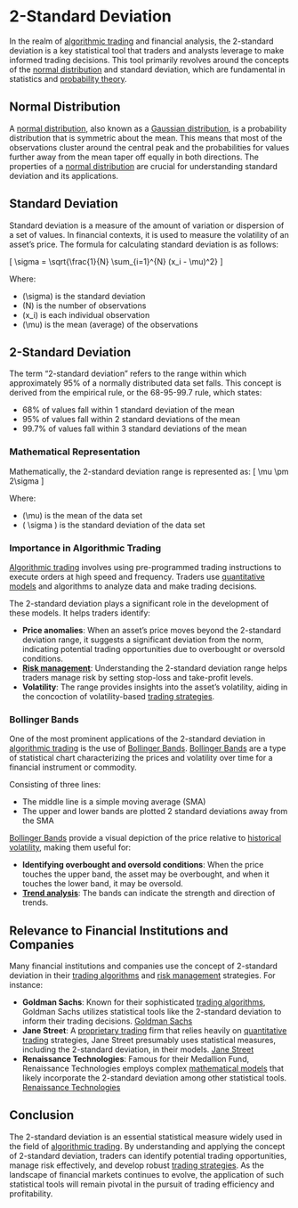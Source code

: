 # 2-Standard Deviation

In the realm of [algorithmic trading](../a/algorithmic_trading.md) and financial analysis, the 2-standard deviation is a key statistical tool that traders and analysts leverage to make informed trading decisions. This tool primarily revolves around the concepts of the [normal distribution](../n/normal_distribution_in_trading.md) and standard deviation, which are fundamental in statistics and [probability theory](../p/probability_theory_in_trading.md).

## Normal Distribution

A [normal distribution](../n/normal_distribution_in_trading.md), also known as a [Gaussian distribution](../g/gaussian_distribution.md), is a probability distribution that is symmetric about the mean. This means that most of the observations cluster around the central peak and the probabilities for values further away from the mean taper off equally in both directions. The properties of a [normal distribution](../n/normal_distribution_in_trading.md) are crucial for understanding standard deviation and its applications.

## Standard Deviation

Standard deviation is a measure of the amount of variation or dispersion of a set of values. In financial contexts, it is used to measure the volatility of an asset’s price. The formula for calculating standard deviation is as follows:

\[ \sigma = \sqrt{\frac{1}{N} \sum_{i=1}^{N} (x_i - \mu)^2} \]

Where:
- \(\sigma\) is the standard deviation
- \(N\) is the number of observations
- \(x_i\) is each individual observation
- \(\mu\) is the mean (average) of the observations

## 2-Standard Deviation

The term “2-standard deviation” refers to the range within which approximately 95% of a normally distributed data set falls. This concept is derived from the empirical rule, or the 68-95-99.7 rule, which states:
- 68% of values fall within 1 standard deviation of the mean
- 95% of values fall within 2 standard deviations of the mean
- 99.7% of values fall within 3 standard deviations of the mean

### Mathematical Representation

Mathematically, the 2-standard deviation range is represented as:
\[ \mu \pm 2\sigma \]

Where:
- \(\mu\) is the mean of the data set
- \( \sigma \) is the standard deviation of the data set

### Importance in Algorithmic Trading

[Algorithmic trading](../a/algorithmic_trading.md) involves using pre-programmed trading instructions to execute orders at high speed and frequency. Traders use [quantitative models](../q/quantitative_models.md) and algorithms to analyze data and make trading decisions. 

The 2-standard deviation plays a significant role in the development of these models. It helps traders identify:
- **Price anomalies**: When an asset’s price moves beyond the 2-standard deviation range, it suggests a significant deviation from the norm, indicating potential trading opportunities due to overbought or oversold conditions.
- **[Risk management](../r/risk_management.md)**: Understanding the 2-standard deviation range helps traders manage risk by setting stop-loss and take-profit levels.
- **Volatility**: The range provides insights into the asset’s volatility, aiding in the concoction of volatility-based [trading strategies](../t/trading_strategies.md).

### Bollinger Bands

One of the most prominent applications of the 2-standard deviation in [algorithmic trading](../a/algorithmic_trading.md) is the use of [Bollinger Bands](../b/bollinger_bands.md). [Bollinger Bands](../b/bollinger_bands.md) are a type of statistical chart characterizing the prices and volatility over time for a financial instrument or commodity.

Consisting of three lines:
- The middle line is a simple moving average (SMA)
- The upper and lower bands are plotted 2 standard deviations away from the SMA

[Bollinger Bands](../b/bollinger_bands.md) provide a visual depiction of the price relative to [historical volatility](../h/historical_volatility.md), making them useful for:
- **Identifying overbought and oversold conditions**: When the price touches the upper band, the asset may be overbought, and when it touches the lower band, it may be oversold.
- **[Trend analysis](../t/trend_analysis.md)**: The bands can indicate the strength and direction of trends.

## Relevance to Financial Institutions and Companies

Many financial institutions and companies use the concept of 2-standard deviation in their [trading algorithms](../t/trading_algorithms.md) and [risk management](../r/risk_management.md) strategies. For instance:

- **Goldman Sachs**: Known for their sophisticated [trading algorithms](../t/trading_algorithms.md), Goldman Sachs utilizes statistical tools like the 2-standard deviation to inform their trading decisions. [Goldman Sachs](https://www.goldmansachs.com/)
- **Jane Street**: A [proprietary trading](../p/proprietary_trading.md) firm that relies heavily on [quantitative trading](../q/quantitative_trading.md) strategies, Jane Street presumably uses statistical measures, including the 2-standard deviation, in their models. [Jane Street](https://www.janestreet.com/)
- **Renaissance Technologies**: Famous for their Medallion Fund, Renaissance Technologies employs complex [mathematical models](../m/mathematical_models_in_trading.md) that likely incorporate the 2-standard deviation among other statistical tools. [Renaissance Technologies](https://www.rentec.com/)

## Conclusion

The 2-standard deviation is an essential statistical measure widely used in the field of [algorithmic trading](../a/algorithmic_trading.md). By understanding and applying the concept of 2-standard deviation, traders can identify potential trading opportunities, manage risk effectively, and develop robust [trading strategies](../t/trading_strategies.md). As the landscape of financial markets continues to evolve, the application of such statistical tools will remain pivotal in the pursuit of trading efficiency and profitability.